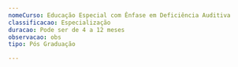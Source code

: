 ```yaml
---
nomeCurso: Educação Especial com Ênfase em Deficiência Auditiva
classificacao: Especialização
duracao: Pode ser de 4 a 12 meses
observacao: obs
tipo: Pós Graduação

---
```


